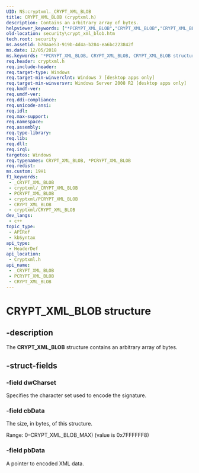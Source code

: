 ```yaml
---
UID: NS:cryptxml._CRYPT_XML_BLOB
title: CRYPT_XML_BLOB (cryptxml.h)
description: Contains an arbitrary array of bytes.
helpviewer_keywords: ["*PCRYPT_XML_BLOB","CRYPT_XML_BLOB","CRYPT_XML_BLOB structure [Security]","PCRYPT_XML_BLOB","PCRYPT_XML_BLOB structure pointer [Security]","cryptxml/CRYPT_XML_BLOB","cryptxml/PCRYPT_XML_BLOB","security.crypt_xml_blob"]
old-location: security\crypt_xml_blob.htm
tech.root: security
ms.assetid: b70aae53-919b-4d4a-b284-ea6bc223842f
ms.date: 12/05/2018
ms.keywords: '*PCRYPT_XML_BLOB, CRYPT_XML_BLOB, CRYPT_XML_BLOB structure [Security], PCRYPT_XML_BLOB, PCRYPT_XML_BLOB structure pointer [Security], cryptxml/CRYPT_XML_BLOB, cryptxml/PCRYPT_XML_BLOB, security.crypt_xml_blob'
req.header: cryptxml.h
req.include-header: 
req.target-type: Windows
req.target-min-winverclnt: Windows 7 [desktop apps only]
req.target-min-winversvr: Windows Server 2008 R2 [desktop apps only]
req.kmdf-ver: 
req.umdf-ver: 
req.ddi-compliance: 
req.unicode-ansi: 
req.idl: 
req.max-support: 
req.namespace: 
req.assembly: 
req.type-library: 
req.lib: 
req.dll: 
req.irql: 
targetos: Windows
req.typenames: CRYPT_XML_BLOB, *PCRYPT_XML_BLOB
req.redist: 
ms.custom: 19H1
f1_keywords:
 - _CRYPT_XML_BLOB
 - cryptxml/_CRYPT_XML_BLOB
 - PCRYPT_XML_BLOB
 - cryptxml/PCRYPT_XML_BLOB
 - CRYPT_XML_BLOB
 - cryptxml/CRYPT_XML_BLOB
dev_langs:
 - c++
topic_type:
 - APIRef
 - kbSyntax
api_type:
 - HeaderDef
api_location:
 - Cryptxml.h
api_name:
 - _CRYPT_XML_BLOB
 - PCRYPT_XML_BLOB
 - CRYPT_XML_BLOB
---
```


# CRYPT_XML_BLOB structure


## -description

The <b>CRYPT_XML_BLOB</b> structure contains an arbitrary array of bytes.

## -struct-fields

### -field dwCharset

Specifies the character set used to encode the signature.

### -field cbData

The size, in bytes, of this structure.

Range: 0–CRYPT_XML_BLOB_MAX) (value is 0x7FFFFFF8)

### -field pbData

A pointer to encoded XML data.


